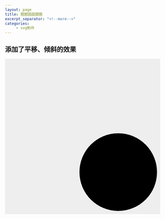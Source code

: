 ```yaml
---
layout: page
title: 圈圈圆圆圈圈
excerpt_separator: "<!--more-->"
categories:
     - svg制作
---
```


<!--more-->

## 添加了平移、倾斜的效果
<style>
body { margin: 0 }
svg { vertical-align: middle; background-color: #eee }
</style>

<svg viewBox="0 0 4 4">
    <circle cx="3" cy="3" r="1">
        <animate
            attributeName="cx"
            attributeType="XML"
            dur="4s"
            values="3;1;3"
            keyTimes="0;.5;1"
            repeatCount="indefinite"
        />
        <animate
            attributeName="cy"
            attributeType="XML"
            dur="4s"
            values="3;1;3"
            keyTimes="0;.5;1"
            repeatCount="indefinite"
        />
    </circle>
</svg>